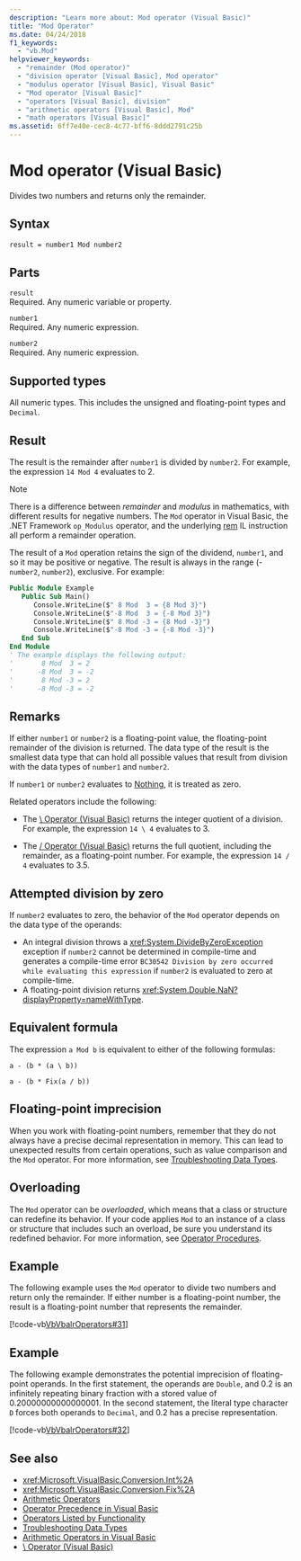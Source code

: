 ```yaml
---
description: "Learn more about: Mod operator (Visual Basic)"
title: "Mod Operator"
ms.date: 04/24/2018
f1_keywords:
  - "vb.Mod"
helpviewer_keywords:
  - "remainder (Mod operator)"
  - "division operator [Visual Basic], Mod operator"
  - "modulus operator [Visual Basic], Visual Basic"
  - "Mod operator [Visual Basic]"
  - "operators [Visual Basic], division"
  - "arithmetic operators [Visual Basic], Mod"
  - "math operators [Visual Basic]"
ms.assetid: 6ff7e40e-cec8-4c77-bff6-8ddd2791c25b
---
```

# Mod operator (Visual Basic)

Divides two numbers and returns only the remainder.

## Syntax

```vb
result = number1 Mod number2
```

## Parts

`result` \
Required. Any numeric variable or property.

`number1` \
Required. Any numeric expression.

`number2` \
Required. Any numeric expression.

## Supported types

All numeric types. This includes the unsigned and floating-point types and `Decimal`.

## Result

The result is the remainder after `number1` is divided by `number2`. For example, the expression `14 Mod 4` evaluates to 2.

> [!NOTE]
> There is a difference between *remainder* and *modulus* in mathematics, with different results for negative numbers. The `Mod` operator in Visual Basic, the .NET Framework `op_Modulus` operator, and the underlying [rem](<xref:System.Reflection.Emit.OpCodes.Rem>) IL instruction all perform a remainder operation.

The result of a `Mod` operation retains the sign of the dividend, `number1`, and so it may be positive or negative. The result is always in the range (-`number2`, `number2`), exclusive. For example:

```vb
Public Module Example
   Public Sub Main()
      Console.WriteLine($" 8 Mod  3 = {8 Mod 3}")
      Console.WriteLine($"-8 Mod  3 = {-8 Mod 3}")
      Console.WriteLine($" 8 Mod -3 = {8 Mod -3}")
      Console.WriteLine($"-8 Mod -3 = {-8 Mod -3}")
   End Sub
End Module
' The example displays the following output:
'       8 Mod  3 = 2
'      -8 Mod  3 = -2
'       8 Mod -3 = 2
'      -8 Mod -3 = -2
```

## Remarks

If either `number1` or `number2` is a floating-point value, the floating-point remainder of the division is returned. The data type of the result is the smallest data type that can hold all possible values that result from division with the data types of `number1` and `number2`.

If `number1` or `number2` evaluates to [Nothing](../nothing.md), it is treated as zero.

Related operators include the following:

- The [\ Operator (Visual Basic)](integer-division-operator.md) returns the integer quotient of a division. For example, the expression `14 \ 4` evaluates to 3.

- The [/ Operator (Visual Basic)](floating-point-division-operator.md) returns the full quotient, including the remainder, as a floating-point number. For example, the expression `14 / 4` evaluates to 3.5.

## Attempted division by zero

If `number2` evaluates to zero, the behavior of the `Mod` operator depends on the data type of the operands:

- An integral division throws a <xref:System.DivideByZeroException> exception if `number2` cannot be determined in compile-time and generates a compile-time error `BC30542 Division by zero occurred while evaluating this expression` if `number2` is evaluated to zero at compile-time.
- A floating-point division returns <xref:System.Double.NaN?displayProperty=nameWithType>.

## Equivalent formula

The expression `a Mod b` is equivalent to either of the following formulas:

`a - (b * (a \ b))`

`a - (b * Fix(a / b))`

## Floating-point imprecision

When you work with floating-point numbers, remember that they do not always have a precise decimal representation in memory. This can lead to unexpected results from certain operations, such as value comparison and the `Mod` operator. For more information, see [Troubleshooting Data Types](../../programming-guide/language-features/data-types/troubleshooting-data-types.md).

## Overloading

The `Mod` operator can be *overloaded*, which means that a class or structure can redefine its behavior. If your code applies `Mod` to an instance of a class or structure that includes such an overload, be sure you understand its redefined behavior. For more information, see [Operator Procedures](../../programming-guide/language-features/procedures/operator-procedures.md).

## Example

The following example uses the `Mod` operator to divide two numbers and return only the remainder. If either number is a floating-point number, the result is a floating-point number that represents the remainder.

[!code-vb[VbVbalrOperators#31](~/samples/snippets/visualbasic/VS_Snippets_VBCSharp/VbVbalrOperators/VB/Class1.vb#31)]

## Example

The following example demonstrates the potential imprecision of floating-point operands. In the first statement, the operands are `Double`, and 0.2 is an infinitely repeating binary fraction with a stored value of 0.20000000000000001. In the second statement, the literal type character `D` forces both operands to `Decimal`, and 0.2 has a precise representation.

[!code-vb[VbVbalrOperators#32](~/samples/snippets/visualbasic/VS_Snippets_VBCSharp/VbVbalrOperators/VB/Class1.vb#32)]

## See also

- <xref:Microsoft.VisualBasic.Conversion.Int%2A>
- <xref:Microsoft.VisualBasic.Conversion.Fix%2A>
- [Arithmetic Operators](arithmetic-operators.md)
- [Operator Precedence in Visual Basic](operator-precedence.md)
- [Operators Listed by Functionality](operators-listed-by-functionality.md)
- [Troubleshooting Data Types](../../programming-guide/language-features/data-types/troubleshooting-data-types.md)
- [Arithmetic Operators in Visual Basic](../../programming-guide/language-features/operators-and-expressions/arithmetic-operators.md)
- [\ Operator (Visual Basic)](integer-division-operator.md)

